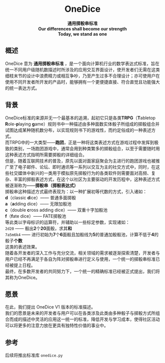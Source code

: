 <div align="center">

# OneDice

**通用掷骰串标准**  
**Our differences shall become our strength**  
**Today, we stand as one**  

</div>

## 概述
OneDice 意为 **通用掷骰串标准** ，是一个面向计算机行业的数学表达式标准，旨在统一不同用户级随机数描述时所涉及的应用交互界面设计，使开发者们无需在这类细枝末节的设计中浪费精力或相互争吵，乃至产生过多不合理设计；亦可使用户在使用不同开发者所开发的产品时，能够拥有一个更便捷直接、符合直觉且功能强大的统一表达方式。

## 背景
OneDice标准的来源并无一个最基本的追溯，起初它只是各类**TRPG**（**T**abletop **R**ole-**p**laying **g**ame）规则书中一种描述由多种面数实体骰子所组成的掷骰组合并试图达成某种随机数分布，以实现规则书下的游戏性，而约定俗成的一种表述方式。  
而TRPG中的一大类型——**跑团**，正是一种将这类表述方式在游戏过程中发挥到极致的类别，一场跑团游戏中，通常会用到种类繁多的掷骰组合，以至于需要随时用这种表述方式指明所需要掷骰的详细组合。  
但是，随着互联网技术的普及，原先以面对面家庭聚会为主进行的跑团游戏也被推广至了电子邮件、论坛、即时通讯等一系列以交互为主的社交方式中，同时，在这些社交媒体中新兴的一类用于模拟原先掷骰行为的各类软件则需要面对高频、复杂、丰富的掷骰表述方式，在这个以社区为主要驱动的开发历程中，这种表述方式被逐渐称为——**掷骰串（掷骰表达式）**  
掷骰串这种描述方式最终表现为：以一种扩展初等代数的方式，引入诸如：  
**d**（classic **d**ice）—— 普通多面掷骰  
**a**（**a**dding dice）—— 无限加骰池  
**c**（double **c**ross adding dice）—— 双重十字加骰池  
**f**（**f**ate dice）—— FATE掷骰池  
等此类以字母标识的运算符，并辅助以一些标定参数，实现诸如：  
`2d20` —— 骰出**2**个**20**面骰，求其**和**  
`7a5m6k4` —— 进行初始为**7**个**6**面骰且加骰线为**5**的普通加骰骰池，计算不低于**4**的骰子**个数**  
这类的表述效果。  
随着各开发者的深入工作与充分交流，相关领域的需求被逐渐探索清楚，开发者与用户已经不再满足于各自为阵对掷骰串进行定义与使用，一个统一的掷骰串标准已经被提上日程。  
最终，在多数开发者的共同努力下，一个统一的精确标准已经被正式提出，我们将其称为OneDice。

## 愿景
在此，我们提出 OneDice V1 版本的标准描述。  
我们的愿景是未来的开发者与用户可以在各类涉及此类由多种骰子与掷骰方式所组合而成的描述中灵活的应用这一统一的标准，降低开发与学习成本，使得社区活动可以将更多的注意力放在更具有独特性价值的事业中。  

## 参考
后续将推出标准库 `onedice.py`  
